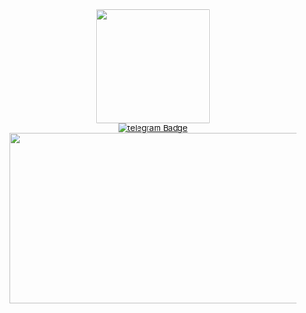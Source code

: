 <div id="header" align="center">
  <img src= "https://user-images.githubusercontent.com/122871161/218250657-e05bbf08-96eb-432a-8a93-c4edfcfb77c2.jpg" width="200"/>
</div>

<div id="badges" align="center">
  <a href="https://t.me/kazakov1111">
  <img src= "https://img.shields.io/badge/telegram-blue?logo=telegram&logoColor=white&style=for-the-badge" alt="telegram Badge"/>
</div>
  
  <div align="center">
  <Hi there 👋:man_technologist: width="200"/>
</div>
  
  
  <div align="center">
  <img src="https://media.giphy.com/media/dWesBcTLavkZuG35MI/giphy.gif" width="600" height="300"/>
</div>
